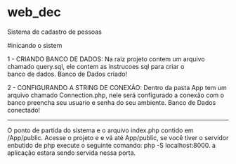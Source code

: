 # web_dec
Sistema de cadastro de pessoas

#inicando o sistem

1 - CRIANDO BANCO DE DADOS: 
Na raiz projeto contem um arquivo chamado query.sql, ele contem as instrucoes sql para criar o  
banco de dados. Banco de Dados criado!

2 - CONFIGURANDO A STRING DE CONEXÃO:
Dentro da pasta App tem um arquivo chamado Connection.php, nele será configurado a conexão com o banco
preencha seu usuario e senha do seu ambiente. Banco de Dados conectado!

________________________________________________________________________________________________

O ponto de partida do sistema e o arquivo index.php contido em /App/public.
Acesse o projeto e e vá até App/public, se você tiver o servidor enbutido de php execute o seguinte
comando: php -S localhost:8000. a aplicação estara sendo servida nessa porta. 
